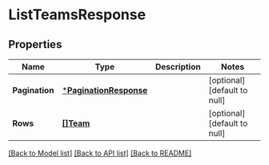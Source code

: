 # ListTeamsResponse

## Properties
Name | Type | Description | Notes
------------ | ------------- | ------------- | -------------
**Pagination** | [***PaginationResponse**](PaginationResponse.md) |  | [optional] [default to null]
**Rows** | [**[]Team**](Team.md) |  | [optional] [default to null]

[[Back to Model list]](../README.md#documentation-for-models) [[Back to API list]](../README.md#documentation-for-api-endpoints) [[Back to README]](../README.md)

